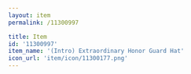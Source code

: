 ```yaml
---
layout: item
permalink: /11300997

title: Item
id: '11300997'
item_name: '(Intro) Extraordinary Honor Guard Hat'
icon_url: 'item/icon/11300177.png'
---
```

